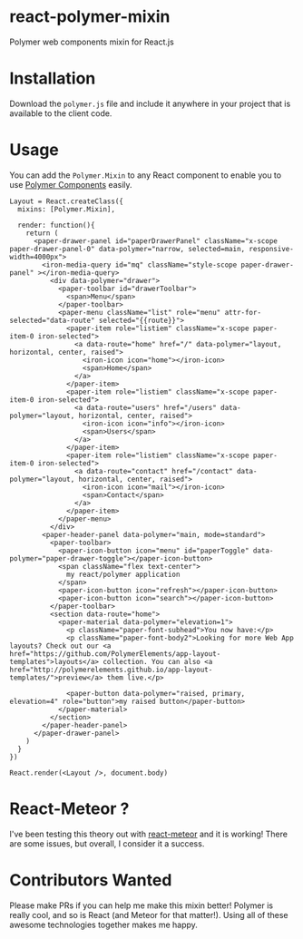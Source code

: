 # react-polymer-mixin
Polymer web components mixin for React.js

# Installation
Download the `polymer.js` file and include it anywhere in your project that is available to the client code. 

# Usage
You can add the `Polymer.Mixin` to any React component to enable you to use [Polymer Components](https://www.polymer-project.org/1.0/) easily.
```
Layout = React.createClass({
  mixins: [Polymer.Mixin],
  
  render: function(){
    return (
      <paper-drawer-panel id="paperDrawerPanel" className="x-scope paper-drawer-panel-0" data-polymer="narrow, selected=main, responsive-width=4000px">
        <iron-media-query id="mq" className="style-scope paper-drawer-panel" ></iron-media-query>
          <div data-polymer="drawer">
            <paper-toolbar id="drawerToolbar">
              <span>Menu</span>
            </paper-toolbar>
            <paper-menu className="list" role="menu" attr-for-selected="data-route" selected="{{route}}">
              <paper-item role="listiem" className="x-scope paper-item-0 iron-selected">
                <a data-route="home" href="/" data-polymer="layout, horizontal, center, raised">
                  <iron-icon icon="home"></iron-icon>
                  <span>Home</span>
                </a>
              </paper-item>
              <paper-item role="listiem" className="x-scope paper-item-0 iron-selected">
                <a data-route="users" href="/users" data-polymer="layout, horizontal, center, raised">
                  <iron-icon icon="info"></iron-icon>
                  <span>Users</span>
                </a>
              </paper-item>
              <paper-item role="listiem" className="x-scope paper-item-0 iron-selected">
                <a data-route="contact" href="/contact" data-polymer="layout, horizontal, center, raised">
                  <iron-icon icon="mail"></iron-icon>
                  <span>Contact</span>
                </a>
              </paper-item>
            </paper-menu>
          </div>
        <paper-header-panel data-polymer="main, mode=standard">
          <paper-toolbar>
            <paper-icon-button icon="menu" id="paperToggle" data-polymer="paper-drawer-toggle"></paper-icon-button>
            <span className="flex text-center">
              my react/polymer application
            </span>
            <paper-icon-button icon="refresh"></paper-icon-button>
            <paper-icon-button icon="search"></paper-icon-button>
          </paper-toolbar>
          <section data-route="home">
            <paper-material data-polymer="elevation=1">
              <p className="paper-font-subhead">You now have:</p>
              <p className="paper-font-body2">Looking for more Web App layouts? Check out our <a href="https://github.com/PolymerElements/app-layout-templates">layouts</a> collection. You can also <a href="http://polymerelements.github.io/app-layout-templates/">preview</a> them live.</p>
    
              <paper-button data-polymer="raised, primary, elevation=4" role="button">my raised button</paper-button>
            </paper-material>
          </section>
        </paper-header-panel>
      </paper-drawer-panel>
    )
  }
})

React.render(<Layout />, document.body)
```

# React-Meteor ?
I've been testing this theory out with [react-meteor](https://github.com/reactjs/react-meteor) and it is working!  There are some issues, but overall, I consider it a success.

# Contributors Wanted
Please make PRs if you can help me make this mixin better!  Polymer is really cool, and so is React (and Meteor for that matter!).  Using all of these awesome technologies together makes me happy.